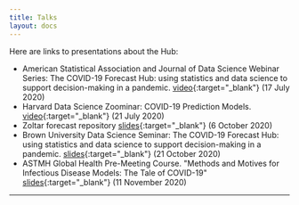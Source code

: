 ```yaml
---
title: Talks
layout: docs
---
```


Here are links to presentations about the Hub:

- American Statistical Association and Journal of Data Science Webinar Series: The COVID-19 Forecast Hub: using statistics and data science to support decision-making in a pandemic. [video](https://uconn-cmr.webex.com/recordingservice/sites/uconn-cmr/recording/play/f9824b479ead48b28c24c440038ee02e){:target="_blank"} (17 July 2020)
- Harvard Data Science Zoominar: COVID-19 Prediction Models. [video](https://www.youtube.com/watch?v=rnpgtWywRcU){:target="_blank"} (21 July 2020)
- Zoltar forecast repository [slides](/talks/zoltar.html){:target="_blank"} (6 October 2020)
- Brown University Data Science Seminar: The COVID-19 Forecast Hub: using statistics and data science to support decision-making in a pandemic. [slides](/talks/2020-10-21-COVIDhub-Brown-seminar-slides.pdf){:target="_blank"} (21 October 2020)
- ASTMH Global Health Pre-Meeting Course. "Methods and Motives for Infectious Disease Models: The Tale of COVID-19" [slides](/talks/202011-astmh-modeling-outbreaks.pdf){:target="_blank"} (11 November 2020)

***
